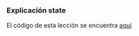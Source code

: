 ### Explicación state

El código de esta lección se encuentra [aquí](https://codesandbox.io/s/explicacion-state-react-o9bxs)
